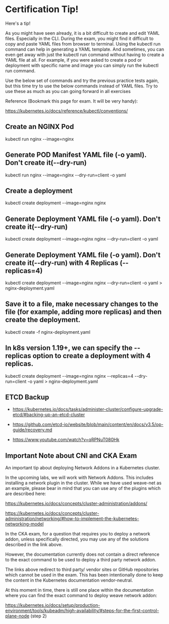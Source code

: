 # Certification Tip!
Here's a tip!

As you might have seen already, it is a bit difficult to create and edit YAML files. Especially in the CLI. During the exam, you might find it difficult to copy and paste YAML files from browser to terminal. Using the kubectl run command can help in generating a YAML template. And sometimes, you can even get away with just the kubectl run command without having to create a YAML file at all. For example, if you were asked to create a pod or deployment with specific name and image you can simply run the kubectl run command.

Use the below set of commands and try the previous practice tests again, but this time try to use the below commands instead of YAML files. Try to use these as much as you can going forward in all exercises

Reference (Bookmark this page for exam. It will be very handy):

https://kubernetes.io/docs/reference/kubectl/conventions/

## Create an NGINX Pod

kubectl run nginx --image=nginx

## Generate POD Manifest YAML file (-o yaml). Don't create it(--dry-run)

kubectl run nginx --image=nginx --dry-run=client -o yaml

## Create a deployment

kubectl create deployment --image=nginx nginx

## Generate Deployment YAML file (-o yaml). Don't create it(--dry-run)

kubectl create deployment --image=nginx nginx --dry-run=client -o yaml

## Generate Deployment YAML file (-o yaml). Don't create it(--dry-run) with 4 Replicas (--replicas=4)

kubectl create deployment --image=nginx nginx --dry-run=client -o yaml > nginx-deployment.yaml

## Save it to a file, make necessary changes to the file (for example, adding more replicas) and then create the deployment.

kubectl create -f nginx-deployment.yaml

## In k8s version 1.19+, we can specify the --replicas option to create a deployment with 4 replicas.

kubectl create deployment --image=nginx nginx --replicas=4 --dry-run=client -o yaml > nginx-deployment.yaml

## ETCD Backup

* https://kubernetes.io/docs/tasks/administer-cluster/configure-upgrade-etcd/#backing-up-an-etcd-cluster

* https://github.com/etcd-io/website/blob/main/content/en/docs/v3.5/op-guide/recovery.md

* https://www.youtube.com/watch?v=qRPNuT080Hk

## Important Note about CNI and CKA Exam
An important tip about deploying Network Addons in a Kubernetes cluster.



In the upcoming labs, we will work with Network Addons. This includes installing a network plugin in the cluster. While we have used weave-net as an example, please bear in mind that you can use any of the plugins which are described here:

https://kubernetes.io/docs/concepts/cluster-administration/addons/

https://kubernetes.io/docs/concepts/cluster-administration/networking/#how-to-implement-the-kubernetes-networking-model



In the CKA exam, for a question that requires you to deploy a network addon, unless specifically directed, you may use any of the solutions described in the link above.



However, the documentation currently does not contain a direct reference to the exact command to be used to deploy a third party network addon.

The links above redirect to third party/ vendor sites or GitHub repositories which cannot be used in the exam. This has been intentionally done to keep the content in the Kubernetes documentation vendor-neutral.

At this moment in time, there is still one place within the documentation where you can find the exact command to deploy weave network addon:



https://kubernetes.io/docs/setup/production-environment/tools/kubeadm/high-availability/#steps-for-the-first-control-plane-node (step 2)